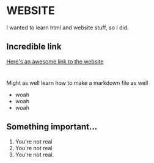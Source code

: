 # WEBSITE

I wanted to learn html and website stuff, so I did.

## Incredible link
[Here's an awesome link to the website](https://www.antisource.ml)


#
Might as well learn how to make a markdown file as well

* woah
* woah
* woah
  

## Something important...

1. You're not real
2. You're not real
3. You're not real.